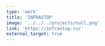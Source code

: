 ```yaml
---
type: 'work'
title: 'INFRASTOP'
image: '../../../projects/null.png'
link: 'https://infrastop.ru/'
external_target: true
---
```

